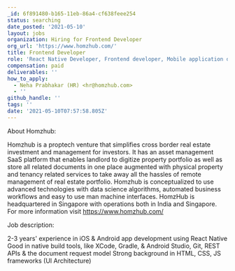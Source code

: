 ```yaml
---
_id: 6f891480-b165-11eb-86a4-cf638feee254
status: searching
date_posted: '2021-05-10'
layout: jobs
organization: Hiring for Frontend Developer
org_url: 'https://www.homzhub.com/'
title: Frontend Developer
role: 'React Native Developer, Frontend developer, Mobile application developer'
compensation: paid
deliverables: ''
how_to_apply:
  - Neha Prabhakar (HR) <hr@homzhub.com>
  - ''
github_handle: ''
tags: ''
date: '2021-05-10T07:57:58.805Z'
---
```

About Homzhub:

Homzhub is a proptech venture that simplifies cross border real estate investment and management for investors. It has an asset management SaaS platform that enables landlord to digitize property portfolio as well as store all related documents in one place augmented with physical property and tenancy related services to take away all the hassles of remote management of real estate portfolio. Homzhub is conceptualized to use advanced technologies with data science algorithms, automated business workflows and easy to use man machine interfaces. HomzHub is headquartered in Singapore with operations both in India and Singapore. For more information visit https://www.homzhub.com/

Job description:

2-3 years' experience in iOS & Android app development using React Native Good in native build tools, like XCode, Gradle, & Android Studio, Git, REST APIs & the document request model Strong background in HTML, CSS, JS frameworks (UI Architecture)

